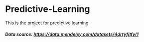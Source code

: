 # Predictive-Learning
This is the project for predictive learning



##### Data source: https://data.mendeley.com/datasets/4drtyfjtfy/1
